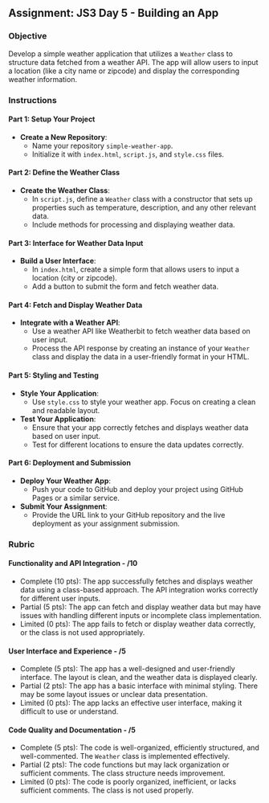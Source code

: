 ## Assignment: JS3 Day 5 - Building an App

### Objective

Develop a simple weather application that utilizes a `Weather` class to structure data fetched from a weather API. The app will allow users to input a location (like a city name or zipcode) and display the corresponding weather information.

### Instructions

#### Part 1: Setup Your Project

- **Create a New Repository**:
  - Name your repository `simple-weather-app`.
  - Initialize it with `index.html`, `script.js`, and `style.css` files.

#### Part 2: Define the Weather Class

- **Create the Weather Class**:
  - In `script.js`, define a `Weather` class with a constructor that sets up properties such as temperature, description, and any other relevant data.
  - Include methods for processing and displaying weather data.

#### Part 3: Interface for Weather Data Input

- **Build a User Interface**:
  - In `index.html`, create a simple form that allows users to input a location (city or zipcode).
  - Add a button to submit the form and fetch weather data.

#### Part 4: Fetch and Display Weather Data

- **Integrate with a Weather API**:
  - Use a weather API like Weatherbit to fetch weather data based on user input.
  - Process the API response by creating an instance of your `Weather` class and display the data in a user-friendly format in your HTML.

#### Part 5: Styling and Testing

- **Style Your Application**:
  - Use `style.css` to style your weather app. Focus on creating a clean and readable layout.
- **Test Your Application**:
  - Ensure that your app correctly fetches and displays weather data based on user input.
  - Test for different locations to ensure the data updates correctly.

#### Part 6: Deployment and Submission

- **Deploy Your Weather App**:
  - Push your code to GitHub and deploy your project using GitHub Pages or a similar service.
- **Submit Your Assignment**:
  - Provide the URL link to your GitHub repository and the live deployment as your assignment submission.

### Rubric

#### Functionality and API Integration - /10

- Complete (10 pts): The app successfully fetches and displays weather data using a class-based approach. The API integration works correctly for different user inputs.
- Partial (5 pts): The app can fetch and display weather data but may have issues with handling different inputs or incomplete class implementation.
- Limited (0 pts): The app fails to fetch or display weather data correctly, or the class is not used appropriately.

#### User Interface and Experience - /5

- Complete (5 pts): The app has a well-designed and user-friendly interface. The layout is clean, and the weather data is displayed clearly.
- Partial (2 pts): The app has a basic interface with minimal styling. There may be some layout issues or unclear data presentation.
- Limited (0 pts): The app lacks an effective user interface, making it difficult to use or understand.

#### Code Quality and Documentation - /5

- Complete (5 pts): The code is well-organized, efficiently structured, and well-commented. The `Weather` class is implemented effectively.
- Partial (2 pts): The code functions but may lack organization or sufficient comments. The class structure needs improvement.
- Limited (0 pts): The code is poorly organized, inefficient, or lacks sufficient comments. The class is not used properly.
